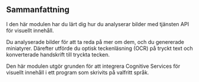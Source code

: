 ## <a name="summary"></a>Sammanfattning

I den här modulen har du lärt dig hur du analyserar bilder med tjänsten API för visuellt innehåll.

Du analyserade bilder för att ta reda på mer om dem, och du genererade miniatyrer. Därefter utförde du optisk teckenläsning (OCR) på tryckt text och konverterade handskrift till tryckta tecken.

Den här modulen utgör grunden för att integrera Cognitive Services för visuellt innehåll i ett program som skrivits på valfritt språk.